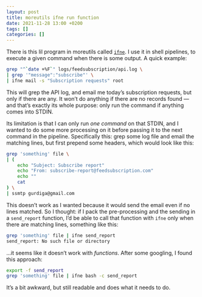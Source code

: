 ```yaml
---
layout: post
title: moreutils ifne run function
date: 2021-11-28 13:00 +0200
tags: []
categories: []
---
```


There is this lil program in moreutils called [`ifne`][0]. I use it in shell pipelines, to execute a given command when there is some output. A quick example:

[0]: https://linux.die.net/man/1/ifne

```sh
grep "^`date +%F`" logs/feedsubscription/api.log \
| grep '"message":"subscribe"' \
| ifne mail -s "Subscription requests" root
```

This will grep the API log, and email me today’s subscription requests, but only if there are any. It won’t do anything if there are no records found — and that’s exactly its whole purpose: only run the command if anything comes into STDIN.

Its limitation is that I can only run _one command_ on that STDIN, and I wanted to do some more processing on it before passing it to the next command in the pipeline. Specifically this: grep some log file and email the matching lines, but first prepend some headers, which would look like this:

```sh
grep 'something' file \
| (
    echo "Subject: Subscribe report"
    echo "From: subscribe-report@feedsubscription.com"
    echo ""
    cat
) \
| ssmtp gurdiga@gmail.com
```

This doesn’t work as I wanted because it would send the email even if no lines matched. So I thought: if I pack the pre-processing and the sending in a `send_report` function, I’d be able to call that function with `ifne` only when there are matching lines, something like this:

```sh
grep 'something' file | ifne send_report
send_report: No such file or directory
```

…it seems like it doesn’t work with _functions_. After some googling, I found this approach:

```sh
export -f send_report
grep 'something' file | ifne bash -c send_report
```

It’s a bit awkward, but still readable and does what it needs to do.
